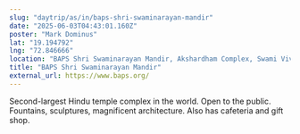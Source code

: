```yaml
---
slug: "daytrip/as/in/baps-shri-swaminarayan-mandir"
date: "2025-06-03T04:43:01.160Z"
poster: "Mark Dominus"
lat: "19.194792"
lng: "72.846666"
location: "BAPS Shri Swaminarayan Mandir, Akshardham Complex, Swami Vivekanand Road, Chanakya Nagar, P/N Ward, Zone 4, Mumbai, Maharashtra, 400067, India"
title: "BAPS Shri Swaminarayan Mandir"
external_url: https://www.baps.org/
---
```

Second-largest Hindu temple complex in the world.  Open to the public.  Fountains, sculptures, magnificent architecture. Also has cafeteria and gift shop.

